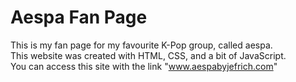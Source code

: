 # Aespa Fan Page

This is my fan page for my favourite K-Pop group, called aespa. <br>
This website was created with HTML, CSS, and a bit of JavaScript. <br>
You can access this site with the link "www.aespabyjefrich.com" <br>

